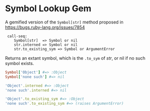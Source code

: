 Symbol Lookup Gem
=================

A gemified version of the `Symbol[str]` method proposed in https://bugs.ruby-lang.org/issues/7854

```
 call-seq:
    Symbol[str]  => Symbol or nil
    str.interned => Symbol or nil
    str.to_existing_sym => Symbol or ArgumentError
```

Returns an extant symbol, which is the `.to_sym` of _str_, or
nil if no such symbol exists.

```ruby
Symbol['Object'] #=> :Object
Symbol['none such'] #=> nil

'Object'.interned #=> :Object
'none such'.interned #=> nil

'Object'.to_existing_sym #=> :Object
'none such'.to_existing_sym #=> (raises ArgumentError)
```
